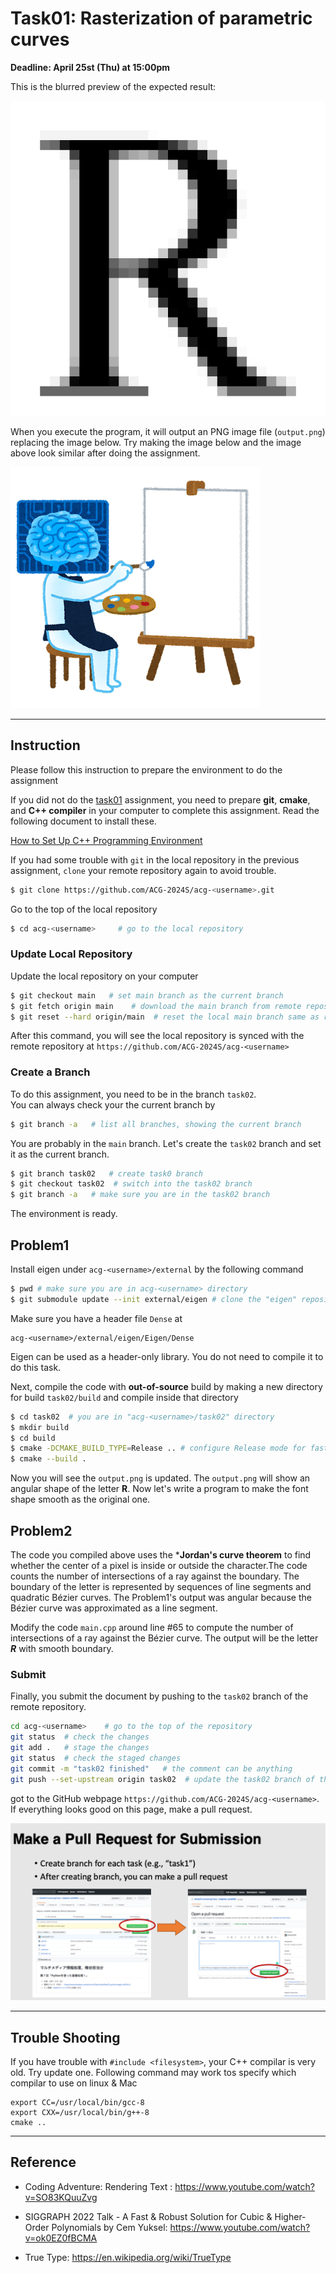 # Task01: Rasterization of parametric curves

**Deadline: April 25st (Thu) at 15:00pm**


This is the blurred preview of the expected result:

![preview](preview.png)

When you execute the program, it will output an PNG image file (`output.png`) replacing the image below. Try making the image below and the image above look similar after doing the assignment.

![preview](output.png)

----

## Instruction

Please follow this instruction to prepare the environment to do the assignment 

If you did not do the [task01](../task01) assignment, you need to prepare **git**, **cmake**, and **C++ compiler** in your computer to complete this assignment. 
Read the following document to install these.

[How to Set Up C++ Programming Environment](../doc/setup_env.md)

If you had some trouble with `git` in the local repository in the previous assignment, `clone` your remote repository again to avoid trouble.

```bash
$ git clone https://github.com/ACG-2024S/acg-<username>.git
```


Go to the top of the local repository

```bash
$ cd acg-<username>     # go to the local repository
```

### Update Local Repository

Update the local repository on your computer

```bash
$ git checkout main   # set main branch as the current branch
$ git fetch origin main    # download the main branch from remote repository
$ git reset --hard origin/main  # reset the local main branch same as remote repository
```

After this command, you will see the local repository is synced with the remote repository at `https://github.com/ACG-2024S/acg-<username>`

### Create a Branch

To do this assignment, you need to be in the branch `task02`.  
You can always check your the current branch by

```bash
$ git branch -a   # list all branches, showing the current branch 
```

You are probably in the `main` branch. Let's create the `task02` branch and set it as the current branch.

```bash
$ git branch task02   # create task0 branch
$ git checkout task02  # switch into the task02 branch
$ git branch -a   # make sure you are in the task02 branch
```

The environment is ready. 

## Problem1

Install eigen under `acg-<username>/external` by the following command

```bash
$ pwd # make sure you are in acg-<username> directory 
$ git submodule update --init external/eigen # clone the "eigen" repository (this may take one or two minutes)
```

Make sure you have a header file `Dense` at
```
acg-<username>/external/eigen/Eigen/Dense
```

Eigen can be used as a header-only library. You do not need to compile it to do this task.

Next, compile the code with **out-of-source** build by making a new directory for build `task02/build` and compile inside that directory
```bash
$ cd task02  # you are in "acg-<username>/task02" directory
$ mkdir build
$ cd build
$ cmake -DCMAKE_BUILD_TYPE=Release .. # configure Release mode for fast execution
$ cmake --build .
```

Now you will see the `output.png` is updated. The `output.png` will show an angular shape of the letter **R**. Now let's write a program to make the font shape smooth as the original one.


## Problem2

The code you compiled above uses the ***Jordan's curve theorem** to find whether the center of a pixel is inside or outside the character.The code counts the number of intersections of a ray against the boundary.
The boundary of the letter is represented by sequences of line segments and quadratic Bézier curves. The Problem1's output was angular because the Bézier curve was approximated as a line segment.

Modify the code `main.cpp` around line #65 to compute the number of intersections of a ray against the Bézier curve. The output will be the letter ***R*** with smooth boundary.


### Submit

Finally, you submit the document by pushing to the `task02` branch of the remote repository. 

```bash
cd acg-<username>    # go to the top of the repository
git status  # check the changes
git add .   # stage the changes
git status  # check the staged changes
git commit -m "task02 finished"   # the comment can be anything
git push --set-upstream origin task02  # update the task02 branch of the remote repository
```

got to the GitHub webpage `https://github.com/ACG-2024S/acg-<username>`. 
If everything looks good on this page, make a pull request. 

![](../doc/pullrequest.png)


----

## Trouble Shooting

If you have trouble with `#include <filesystem>`, your C++ compilar is very old. Try update one. Following command may work tos specify which compilar to use on linux & Mac

```
export CC=/usr/local/bin/gcc-8
export CXX=/usr/local/bin/g++-8
cmake ..
```




----

## Reference

- Coding Adventure: Rendering Text
  : https://www.youtube.com/watch?v=SO83KQuuZvg

- SIGGRAPH 2022 Talk - A Fast & Robust Solution for Cubic & Higher-Order Polynomials by Cem Yuksel: https://www.youtube.com/watch?v=ok0EZ0fBCMA

- True Type: https://en.wikipedia.org/wiki/TrueType
